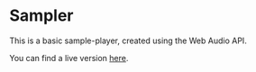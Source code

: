 # Sampler

This is a basic sample-player, created using the Web Audio API.

You can find a live version [here](https://emdash.ie/sampler/).
